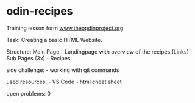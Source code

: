 # odin-recipes
Training lesson form www.theopdinproject.org

Task:
Creating a basic HTML Website.

Structure:
Main Page       - Landingpage with overview of the recipes (Links)
Sub Pages (3x)  - Recipes 

side challenge: - working with git commands

used resources: - VS Code
                - html cheat sheet

open problems:  0
